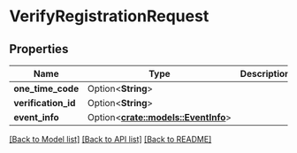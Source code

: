 # VerifyRegistrationRequest

## Properties

Name | Type | Description | Notes
------------ | ------------- | ------------- | -------------
**one_time_code** | Option<**String**> |  | [optional]
**verification_id** | Option<**String**> |  | [optional]
**event_info** | Option<[**crate::models::EventInfo**](EventInfo.md)> |  | [optional]

[[Back to Model list]](../README.md#documentation-for-models) [[Back to API list]](../README.md#documentation-for-api-endpoints) [[Back to README]](../README.md)



